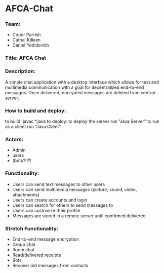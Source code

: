 # AFCA-Chat
### Team:	
* Conor Parrish 
* Cathal Killeen
* Daniel Yedidovich

### Title: 	AFCA Chat

### Description: 
A simple chat application with a desktop interface which allows for text and multimedia communication with a goal for decentralized end-to-end messages. Once delivered, encrypted messages are deleted from central server.

### How to build and deploy:
to build: javac *.java
to deploy:
	to deploy the server run "Java Server"
	to run as a client run "Java Client"

### Actors: 
* Admin
* users 
* (bots?!!?)

### Functionality: 
* Users can send text messages to other users
* Users can send multimedia messages (picture, sound, video, attachments)
* Users can create accounts and login
* Users can search for others to send messages to
* Users can customize their profile
* Messages are stored in a remote server until confirmed delivered

### Stretch Functionality:
* End-to-end message encryption
* Group chat
* Room chat
* Read/delivered receipts
* Bots 
* Recover old messages from contacts
